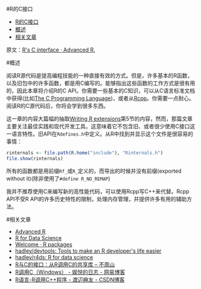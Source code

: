 
#R的C接口

<!-- @import "[TOC]" {cmd:"toc", depthFrom:1, depthTo:6, orderedList:false} -->
<!-- code_chunk_output -->

* [R的C接口](#r的c接口)
* [概述](#概述)
* [相关文章](#相关文章)

<!-- /code_chunk_output -->

原文：[R's C interface · Advanced R. ](http://adv-r.had.co.nz/C-interface.html)

#概述

阅读R源代码是提高编程技能的一种直接有效的方式。但是，许多基本的R函数，以及旧包中的许多函数，都是用C编写的。能够指出这些函数的工作方式是很有用的，因此本章将介绍R的C API。你需要一些基本的C知识，可以从C语言标准文档中获得(比如[The C Programming Language](http://amzn.com/0131101633?tag=devtools-20))，或者从[Rcpp](http://adv-r.had.co.nz/Rcpp.html#rcpp)。你需要一点耐心。阅读R的C源代码后，你将会学到很多东西。

这一章的内容大篇幅的抽取[Writing R extensions](http://cran.r-project.org/doc/manuals/R-exts.html)第5节的内容，然而，那篇文章主要关注最佳实践和现代开发工具。这意味着它不包含旧、或者很少使用C接口这一语言特性。旧API在`Rdefines.h`中定义。从R中找到并显示这个文件是很容易的事情：

```R
rinternals <- file.path(R.home("include"), "Rinternals.h")
file.show(rinternals)
```

所有的函数都是用前缀`Rf_`或`R_`定义的，而导出的时候并没有前缀(exported without it)(除非使用了`#define R_NO_REMAP`)

我并不推荐使用C来编写新的高性能代码，可以使用Rcpp写C++来代替。Rcpp API不受R API的许多历史特性的限制，处理内存管理，并提供许多有用的辅助方法。

#相关文章
- [Advanced R ](http://adv-r.hadley.nz/)
- [R for Data Science ](http://r4ds.had.co.nz/)
- [Welcome · R packages ](http://r-pkgs.had.co.nz/)
- [hadley/devtools: Tools to make an R developer's life easier ](https://github.com/hadley/devtools)
- [hadley/r4ds: R for data science ](https://github.com/hadley/r4ds)
- [R与C的接口：从R调用C的共享库 – 不周山 ](http://www.wentrue.net/blog/?p=72)
- [R调用C（Windows） - 娱悦的日志 - 网易博客 ](http://lichune88.blog.163.com/blog/static/630270682012112763746987/##1)
- [R语言-R调用C++程序 - 渡辺麻友 - CSDN博客 ](http://blog.csdn.net/ACHelloWorld/article/details/42264729)